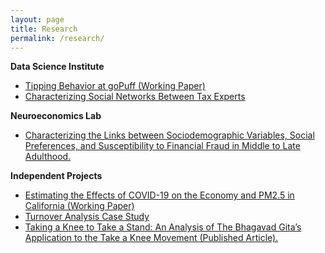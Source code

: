 ```yaml
---
layout: page
title: Research
permalink: /research/
---
```


**Data Science Institute**
* [Tipping Behavior at goPuff (Working Paper)](files/srikar_katta_gopuff_tipping.pdf)
* [Characterizing Social Networks Between Tax Experts](files/vertex_only_network.html)

**Neuroeconomics Lab**
* [Characterizing the Links between Sociodemographic Variables, Social Preferences, and Susceptibility to Financial Fraud in Middle to Late Adulthood.](files/katta_fraud.md)

**Independent Projects**
* [Estimating the Effects of COVID-19 on the Economy and PM2.5 in California (Working Paper)](files/srikar_katta_effects_of_covid_co2_gdp.pdf)
* [Turnover Analysis Case Study](files/srikar_katta_turnover_case_study.pdf)
* [Taking a Knee to Take a Stand: An Analysis of The Bhagavad Gita’s Application to the Take a Knee Movement (Published Article).](https://doi.org/10.15367/pj.v5i1.153) 
